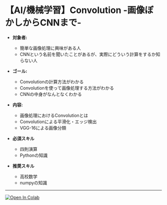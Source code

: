 # 【AI/機械学習】Convolution -画像ぼかしからCNNまで-

+ **対象者:** 
  + 簡単な画像処理に興味がある人
  + CNNという名前を聞いたことがあるが、実際にどういう計算をするか知らない人
+ **ゴール:** 
  + Convolutionの計算方法がわかる
  + Convolutionを使って画像処理する方法がわかる
  + CNNの中身がなんとなくわかる
+ **内容:** 
  + 画像処理におけるConvolutionとは
  + Convolutionによる平滑化・エッジ検出
  + VGG-16による画像分類

+ **必須スキル**
  + 四則演算
  + Pythonの知識
+ **推奨スキル**
  + 高校数学
  + numpyの知識

----

<a href="https://colab.research.google.com/github/coworker-jp/convolution/blob/master/convolution.ipynb"><img src="https://colab.research.google.com/assets/colab-badge.svg" alt="Open In Colab"/></a>
